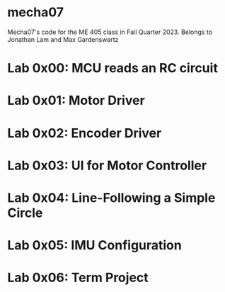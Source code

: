 # mecha07
Mecha07's code for the ME 405 class in Fall Quarter 2023.
Belongs to Jonathan Lam and Max Gardenswartz

# Lab 0x00: MCU reads an RC circuit
# Lab 0x01: Motor Driver
# Lab 0x02: Encoder Driver
# Lab 0x03: UI for Motor Controller
# Lab 0x04: Line-Following a Simple Circle 
# Lab 0x05: IMU Configuration
# Lab 0x06: Term Project